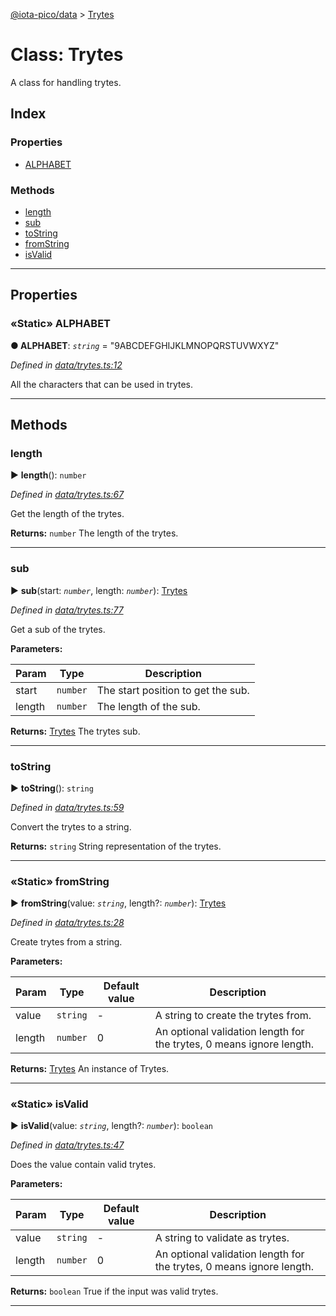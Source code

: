 [@iota-pico/data](../README.md) > [Trytes](../classes/trytes.md)



# Class: Trytes


A class for handling trytes.

## Index

### Properties

* [ALPHABET](trytes.md#alphabet)


### Methods

* [length](trytes.md#length)
* [sub](trytes.md#sub)
* [toString](trytes.md#tostring)
* [fromString](trytes.md#fromstring)
* [isValid](trytes.md#isvalid)



---
## Properties
<a id="alphabet"></a>

### «Static» ALPHABET

**●  ALPHABET**:  *`string`*  = "9ABCDEFGHIJKLMNOPQRSTUVWXYZ"

*Defined in [data/trytes.ts:12](https://github.com/iotaeco/iota-pico-data/blob/0635260/src/data/trytes.ts#L12)*



All the characters that can be used in trytes.




___


## Methods
<a id="length"></a>

###  length

► **length**(): `number`



*Defined in [data/trytes.ts:67](https://github.com/iotaeco/iota-pico-data/blob/0635260/src/data/trytes.ts#L67)*



Get the length of the trytes.




**Returns:** `number`
The length of the trytes.






___

<a id="sub"></a>

###  sub

► **sub**(start: *`number`*, length: *`number`*): [Trytes](trytes.md)



*Defined in [data/trytes.ts:77](https://github.com/iotaeco/iota-pico-data/blob/0635260/src/data/trytes.ts#L77)*



Get a sub of the trytes.


**Parameters:**

| Param | Type | Description |
| ------ | ------ | ------ |
| start | `number`   |  The start position to get the sub. |
| length | `number`   |  The length of the sub. |





**Returns:** [Trytes](trytes.md)
The trytes sub.






___

<a id="tostring"></a>

###  toString

► **toString**(): `string`



*Defined in [data/trytes.ts:59](https://github.com/iotaeco/iota-pico-data/blob/0635260/src/data/trytes.ts#L59)*



Convert the trytes to a string.




**Returns:** `string`
String representation of the trytes.






___

<a id="fromstring"></a>

### «Static» fromString

► **fromString**(value: *`string`*, length?: *`number`*): [Trytes](trytes.md)



*Defined in [data/trytes.ts:28](https://github.com/iotaeco/iota-pico-data/blob/0635260/src/data/trytes.ts#L28)*



Create trytes from a string.


**Parameters:**

| Param | Type | Default value | Description |
| ------ | ------ | ------ | ------ |
| value | `string`  | - |   A string to create the trytes from. |
| length | `number`  | 0 |   An optional validation length for the trytes, 0 means ignore length. |





**Returns:** [Trytes](trytes.md)
An instance of Trytes.






___

<a id="isvalid"></a>

### «Static» isValid

► **isValid**(value: *`string`*, length?: *`number`*): `boolean`



*Defined in [data/trytes.ts:47](https://github.com/iotaeco/iota-pico-data/blob/0635260/src/data/trytes.ts#L47)*



Does the value contain valid trytes.


**Parameters:**

| Param | Type | Default value | Description |
| ------ | ------ | ------ | ------ |
| value | `string`  | - |   A string to validate as trytes. |
| length | `number`  | 0 |   An optional validation length for the trytes, 0 means ignore length. |





**Returns:** `boolean`
True if the input was valid trytes.






___


